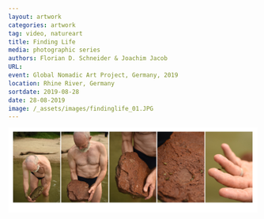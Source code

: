 ```yaml
---
layout: artwork
categories: artwork
tag: video, natureart
title: Finding Life
media: photographic series
authors: Florian D. Schneider & Joachim Jacob
URL:
event: Global Nomadic Art Project, Germany, 2019
location: Rhine River, Germany
sortdate: 2019-08-28
date: 28-08-2019
image: /_assets/images/findinglife_01.JPG
---
```


![](/_assets/images/findinglife.jpg)
